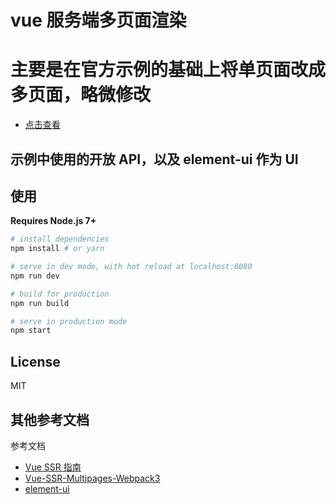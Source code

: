 # vue 服务端多页面渲染
# 主要是在官方示例的基础上将单页面改成多页面，略微修改
- [点击查看](https://github.com/vuejs/vue-hackernews-2.0)


## 示例中使用的开放 API，以及 element-ui 作为 UI


## 使用
**Requires Node.js 7+**

``` bash
# install dependencies
npm install # or yarn

# serve in dev mode, with hot reload at localhost:8080
npm run dev

# build for production
npm run build

# serve in production mode
npm start
```

## License

MIT


## 其他参考文档
参考文档 
- [Vue SSR 指南](https://ssr.vuejs.org/zh/guide/)
- [Vue-SSR-Multipages-Webpack3](https://github.com/kenkozheng/HTML5_research/tree/master/Vue-SSR-Multipages-Webpack3)
- [element-ui](http://element-cn.eleme.io/#/zh-CN/component/installation)



